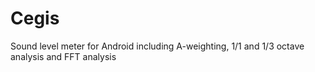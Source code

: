# Cegis
Sound level meter for Android including A-weighting, 1/1 and 1/3 octave analysis and FFT analysis
